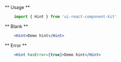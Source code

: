 ** Usage **

```javascript static
    import { Hint } from 'ui-react-component-kit'
```

** Blank **

```jsx
    <Hint>Demo hint</Hint>
```

** Error **

```jsx
    <Hint hasError={true}>Demo hint</Hint>
```